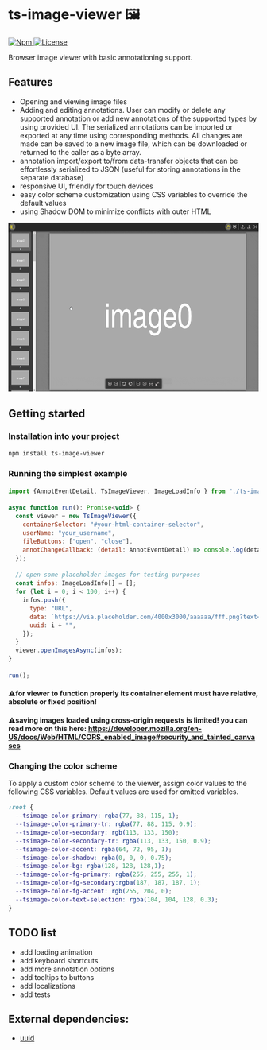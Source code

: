 # ts-image-viewer 🖼️
<p align="left">
    <a href="https://www.npmjs.com/package/ts-image-viewer">
      <img src="https://img.shields.io/npm/v/ts-image-viewer" alt="Npm">
    </a>
    <a href="https://github.com/yermolim/ts-image-viewer/blob/master/LICENSE">
      <img src="https://img.shields.io/badge/license-AGPL-blue.svg?style=flat-round" alt="License">
    </a>
    <br>
</p>
Browser image viewer with basic annotationing support.

## Features
<ul>
    <li>Opening and viewing image files</li>
    <li>Adding and editing annotations.
User can modify or delete any supported annotation or add new annotations of the supported types by using provided UI. The serialized annotations can be imported or exported at any time using corresponding methods. 
All changes are made can be saved to a new image file, which can be downloaded or returned to the caller as a byte array.</li>
    <li>annotation import/export to/from data-transfer objects that can be effortlessly serialized to JSON (useful for storing annotations in the separate database)</li>
    <li>responsive UI, friendly for touch devices</li>
    <li>easy color scheme customization using CSS variables to override the default values</li>
    <li>using Shadow DOM to minimize conflicts with outer HTML</li>
</ul>

<img src="https://raw.githubusercontent.com/yermolim/ts-image-viewer/main/gifs/main.gif" width="540" height="340">

## Getting started

### Installation into your project
```
npm install ts-image-viewer
```

### Running the simplest example
```javascript
import {AnnotEventDetail, TsImageViewer, ImageLoadInfo } from "./ts-image-viewer";

async function run(): Promise<void> {  
  const viewer = new TsImageViewer({
    containerSelector: "#your-html-container-selector",
    userName: "your_username",
    fileButtons: ["open", "close"],
    annotChangeCallback: (detail: AnnotEventDetail) => console.log(detail.type),
  });

  // open some placeholder images for testing purposes 
  const infos: ImageLoadInfo[] = [];
  for (let i = 0; i < 100; i++) {
    infos.push({
      type: "URL",
      data: `https://via.placeholder.com/4000x3000/aaaaaa/fff.png?text=image${i}`,
      uuid: i + "",
    });
  } 
  viewer.openImagesAsync(infos);
} 

run();
```

#### ⚠️for viewer to function properly its container element must have relative, absolute or fixed position!
#### ⚠️saving images loaded using cross-origin requests is limited! you can read more on this here: https://developer.mozilla.org/en-US/docs/Web/HTML/CORS_enabled_image#security_and_tainted_canvases

### Changing the color scheme

To apply a custom color scheme to the viewer, assign color values to the following CSS variables. Default values are used for omitted variables.
```css
:root {
  --tsimage-color-primary: rgba(77, 88, 115, 1);
  --tsimage-color-primary-tr: rgba(77, 88, 115, 0.9);
  --tsimage-color-secondary: rgb(113, 133, 150);
  --tsimage-color-secondary-tr: rgba(113, 133, 150, 0.9);
  --tsimage-color-accent: rgba(64, 72, 95, 1);
  --tsimage-color-shadow: rgba(0, 0, 0, 0.75);
  --tsimage-color-bg: rgba(128, 128, 128,1);
  --tsimage-color-fg-primary: rgba(255, 255, 255, 1);
  --tsimage-color-fg-secondary:rgba(187, 187, 187, 1);
  --tsimage-color-fg-accent: rgb(255, 204, 0);
  --tsimage-color-text-selection: rgba(104, 104, 128, 0.3);
}
```

## TODO list
<ul>
    <li>add loading animation</li>
    <li>add keyboard shortcuts</li>
    <li>add more annotation options</li>
    <li>add tooltips to buttons</li>
    <li>add localizations</li>
    <li>add tests</li>
</ul>

## External dependencies:
- <a href="https://github.com/uuidjs/uuid">uuid<a>